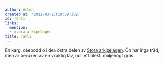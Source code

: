 ```yaml
---
author: Anton
created_at: '2012-03-21T19:39:30Z'
id: Tanli
links:
  mention:
  - Stora arkipelagen
title: Tanli
---
```


En karg, obebodd ö i den östra delen av [Stora arkipelagen]. Ön har inga träd, men är bevuxen av en
vitaktig lav, och ett blekt, midjehögt gräs.

  [Stora arkipelagen]: Stora_arkipelagen
